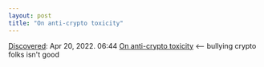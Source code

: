 ```yaml
---
layout: post
title: "On anti-crypto toxicity"
---
```

[Discovered](http://rolandtanglao.com/2020/07/29/p1-blogthis-checkvist-list-links-to-blog/): Apr 20, 2022. 06:44 [On anti-crypto toxicity](https://blog.mollywhite.net/anti-crypto-toxicity/) <-- bullying crypto folks isn't good
